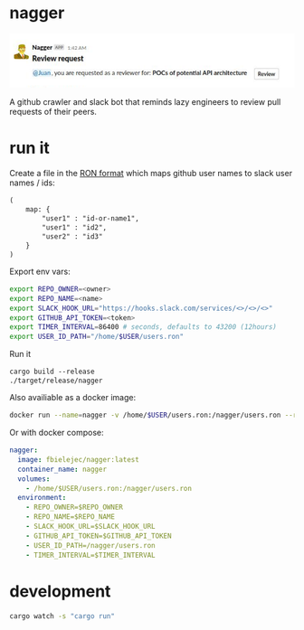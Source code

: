 # nagger

![alt text](https://github.com/fbielejec/nagger/blob/master/screenshot.png?raw=true)

A github crawler and slack bot that reminds lazy engineers to review pull requests of their peers.

# run it

Create a file in the [RON format](https://github.com/ron-rs/ron) which maps github user names to slack user names / ids:

```ron
(
    map: {
        "user1" : "id-or-name1",
        "user1" : "id2",
        "user2" : "id3"
    }
)
```

Export env vars:

```bash
export REPO_OWNER=<owner>
export REPO_NAME=<name>
export SLACK_HOOK_URL="https://hooks.slack.com/services/<>/<>/<>"
export GITHUB_API_TOKEN=<token>
export TIMER_INTERVAL=86400 # seconds, defaults to 43200 (12hours)
export USER_ID_PATH="/home/$USER/users.ron"
```

Run it

```
cargo build --release
./target/release/nagger
```

Also availiable as a docker image:

```bash
docker run --name=nagger -v /home/$USER/users.ron:/nagger/users.ron --rm --env=REPO_OWNER=$REPO_OWNER --env=REPO_NAME=$REPO_NAME --env=SLACK_HOOK_URL=$SLACK_HOOK_URL --env=GITHUB_API_TOKEN=$GITHUB_API_TOKEN --env=USER_ID_PATH=/nagger/users.ron fbielejec/nagger -d
```

Or with docker compose:

```yaml
nagger:
  image: fbielejec/nagger:latest
  container_name: nagger
  volumes:
    - /home/$USER/users.ron:/nagger/users.ron
  environment:
    - REPO_OWNER=$REPO_OWNER
    - REPO_NAME=$REPO_NAME
    - SLACK_HOOK_URL=$SLACK_HOOK_URL
    - GITHUB_API_TOKEN=$GITHUB_API_TOKEN
    - USER_ID_PATH=/nagger/users.ron
    - TIMER_INTERVAL=$TIMER_INTERVAL
```

# development

```bash
cargo watch -s "cargo run"
```
